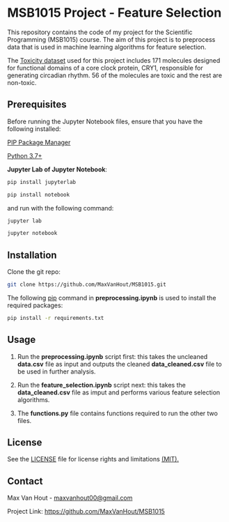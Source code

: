 # MSB1015 Project - Feature Selection

This repository contains the code of my project for the Scientific Programming (MSB1015) course. The aim of this project is to preprocess data that is used in machine learning algorithms for feature selection.

The [Toxicity dataset](https://archive.ics.uci.edu/dataset/728/toxicity-2) used for this project includes 171 molecules designed for functional domains of a core clock protein, CRY1, responsible for generating circadian rhythm. 56 of the molecules are toxic and the rest are non-toxic.


## Prerequisites
Before running the Jupyter Notebook files, ensure that you have the following installed:

[PIP Package Manager](https://pypi.org/project/pip/)

[Python 3.7+](https://www.python.org/downloads/)

**Jupyter Lab of Jupyter Notebook**: 
```bash
pip install jupyterlab
```
```bash
pip install notebook
```
and run with the following command:
```bash
jupyter lab
```
```bash
jupyter notebook
```

## Installation
Clone the git repo:
```bash
git clone https://github.com/MaxVanHout/MSB1015.git
```
The following [pip](https://pip.pypa.io/en/stable/) command in **preprocessing.ipynb** is used to install the required packages:
```bash
pip install -r requirements.txt
```

## Usage
1) Run the **preprocessing.ipynb** script first: this takes the uncleaned **data.csv** file as input and outputs the cleaned **data_cleaned.csv** file to be used in further analysis.

2) Run the **feature_selection.ipynb** script next: this takes the **data_cleaned.csv** file as imput and performs various feature selection algorithms.

3) The **functions.py** file contains functions required to run the other two files.


## License 
See the [LICENSE](LICENSE.md) file for license rights and limitations [(MIT).](https://choosealicense.com/licenses/mit/)


## Contact
Max Van Hout - maxvanhout00@gmail.com

Project Link: https://github.com/MaxVanHout/MSB1015




